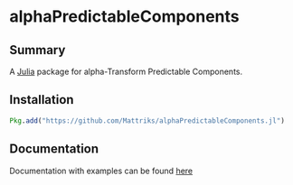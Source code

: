 # alphaPredictableComponents

## Summary
A [Julia](https://julialang.org/) package for alpha-Transform Predictable Components.

## Installation
```julia
Pkg.add("https://github.com/Mattriks/alphaPredictableComponents.jl")
```

## Documentation
Documentation with examples can be found [here](../master/docs/build/index.md)
